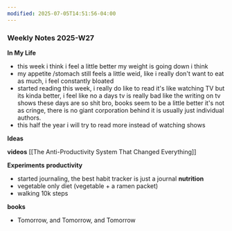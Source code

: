 ```yaml
---
modified: 2025-07-05T14:51:56-04:00
---
```


### Weekly Notes 2025-W27

**In My Life** 
- this week i think i feel a little better my weight is going down i think
- my appetite /stomach still feels a little weid, like i really don't want to eat as much, i feel constantly bloated
- started reading this week, i really do like to read it's like watching TV but its kinda better, i feel like no a days tv is really bad like the writing on tv shows these days are so shit bro, books seem to be a little better it's not as cringe, there is no giant corporation behind it is usually just individual authors. 
- this half the year i will try to read more instead of watching shows


**Ideas**
<!-- Capture the ideas or thoughts that spark excitement, and everything that pops into your head -->


**videos**
[[The Anti-Productivity System That Changed Everything]]


 **Experiments**
 **productivity**
 - started journaling, the best habit tracker is just a journal
**nutrition**
- vegetable only diet (vegetable + a ramen packet) 
- walking 10k steps 

**books**
- Tomorrow, and Tomorrow, and Tomorrow
